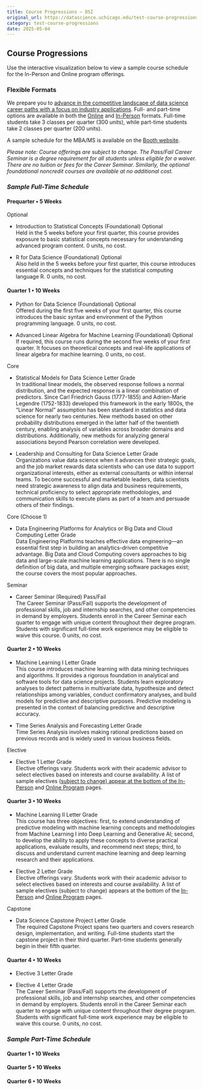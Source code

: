 ```yaml
---
title: Course Progressions – DSI
original_url: https://datascience.uchicago.edu/test-course-progressions
category: test-course-progressions
date: 2025-05-04
---
```


## Course Progressions

Use the interactive visualization below to view a sample course schedule for the In-Person and Online program offerings.

### Flexible Formats

We prepare you to [advance in the competitive landscape of data science career paths with a focus on industry applications](https://www.youtube.com/watch?v=aQdFaASpAY4&list=PL0IrIAIuK93EonLgPKZ7oIcpt0p_j58vm&index=4). Full- and part-time options are available in both the [Online](https://datascience.uchicago.edu/education/masters-programs/online-program/) and [In-Person](https://datascience.uchicago.edu/education/masters-programs/in-person-program/) formats. Full-time students take 3 classes per quarter (300 units), while part-time students take 2 classes per quarter (200 units).

A sample schedule for the MBA/MS is available on the [Booth website](https://www.chicagobooth.edu/mba/joint-degree/mba-ms-applied-data-science).

*Please note: Course offerings are subject to change. The Pass/Fail Career Seminar is a degree requirement for all students unless eligible for a waiver. There are no tuition or fees for the Career Seminar. Similarly, the optional foundational noncredit courses are available at no additional cost.*

### *Sample Full-Time Schedule*

#### **Prequarter** • 5 Weeks

Optional

* Introduction to Statistical Concepts (Foundational) Optional  
  Held in the 5 weeks before your first quarter, this course provides exposure to basic statistical concepts necessary for understanding advanced program content. 0 units, no cost.

* R for Data Science (Foundational) Optional  
  Also held in the 5 weeks before your first quarter, this course introduces essential concepts and techniques for the statistical computing language R. 0 units, no cost.

#### **Quarter 1** • 10 Weeks

* Python for Data Science (Foundational) Optional  
  Offered during the first five weeks of your first quarter, this course introduces the basic syntax and environment of the Python programming language. 0 units, no cost.

* Advanced Linear Algebra for Machine Learning (Foundational) Optional  
  If required, this course runs during the second five weeks of your first quarter. It focuses on theoretical concepts and real-life applications of linear algebra for machine learning. 0 units, no cost.

Core

* Statistical Models for Data Science Letter Grade  
  In traditional linear models, the observed response follows a normal distribution, and the expected response is a linear combination of predictors. Since Carl Friedrich Gauss (1777-1855) and Adrien-Marie Legendre (1752-1833) developed this framework in the early 1800s, the “Linear Normal” assumption has been standard in statistics and data science for nearly two centuries. New methods based on other probability distributions emerged in the latter half of the twentieth century, enabling analysis of variables across broader domains and distributions. Additionally, new methods for analyzing general associations beyond Pearson correlation were developed.

* Leadership and Consulting for Data Science Letter Grade  
  Organizations value data science when it advances their strategic goals, and the job market rewards data scientists who can use data to support organizational interests, either as external consultants or within internal teams. To become successful and marketable leaders, data scientists need strategic awareness to align data and business requirements, technical proficiency to select appropriate methodologies, and communication skills to execute plans as part of a team and persuade others of their findings.

Core (Choose 1)

* Data Engineering Platforms for Analytics or Big Data and Cloud Computing Letter Grade  
  Data Engineering Platforms teaches effective data engineering—an essential first step in building an analytics-driven competitive advantage. Big Data and Cloud Computing covers approaches to big data and large-scale machine learning applications. There is no single definition of big data, and multiple emerging software packages exist; the course covers the most popular approaches.

Seminar

* Career Seminar (Required) Pass/Fail  
  The Career Seminar (Pass/Fail) supports the development of professional skills, job and internship searches, and other competencies in demand by employers. Students enroll in the Career Seminar each quarter to engage with unique content throughout their degree program. Students with significant full-time work experience may be eligible to waive this course. 0 units, no cost.

#### **Quarter 2** • 10 Weeks

* Machine Learning I Letter Grade  
  This course introduces machine learning with data mining techniques and algorithms. It provides a rigorous foundation in analytical and software tools for data science projects. Students learn exploratory analyses to detect patterns in multivariate data, hypothesize and detect relationships among variables, conduct confirmatory analyses, and build models for predictive and descriptive purposes. Predictive modeling is presented in the context of balancing predictive and descriptive accuracy.

* Time Series Analysis and Forecasting Letter Grade  
  Time Series Analysis involves making rational predictions based on previous records and is widely used in various business fields.

Elective

* Elective 1 Letter Grade  
  Elective offerings vary. Students work with their academic advisor to select electives based on interests and course availability. A list of sample electives ([subject to change) appear at the bottom of the In-Person](https://datascience.uchicago.edu/education/masters-programs/in-person-program/) and [Online Program](https://datascience.uchicago.edu/education/masters-programs/online-program/) pages.

#### **Quarter 3** • 10 Weeks

* Machine Learning II Letter Grade  
  This course has three objectives: first, to extend understanding of predictive modeling with machine learning concepts and methodologies from Machine Learning I into Deep Learning and Generative AI; second, to develop the ability to apply these concepts to diverse practical applications, evaluate results, and recommend next steps; third, to discuss and understand current machine learning and deep learning research and their applications.

* Elective 2 Letter Grade  
  Elective offerings vary. Students work with their academic advisor to select electives based on interests and course availability. A list of sample electives (subject to change) appears at the bottom of the [In-Person](https://datascience.uchicago.edu/education/masters-programs/in-person-program/) and [Online Program](https://datascience.uchicago.edu/education/masters-programs/online-program/) pages.

Capstone

* Data Science Capstone Project Letter Grade  
  The required Capstone Project spans two quarters and covers research design, implementation, and writing. Full-time students start the capstone project in their third quarter. Part-time students generally begin in their fifth quarter.

#### **Quarter 4** • 10 Weeks

* Elective 3 Letter Grade

* Elective 4 Letter Grade  
  The Career Seminar (Pass/Fail) supports the development of professional skills, job and internship searches, and other competencies in demand by employers. Students enroll in the Career Seminar each quarter to engage with unique content throughout their degree program. Students with significant full-time work experience may be eligible to waive this course. 0 units, no cost.

### *Sample Part-Time Schedule*

#### **Quarter 1** • 10 Weeks

#### **Quarter 5** • 10 Weeks

#### **Quarter 6** • 10 Weeks